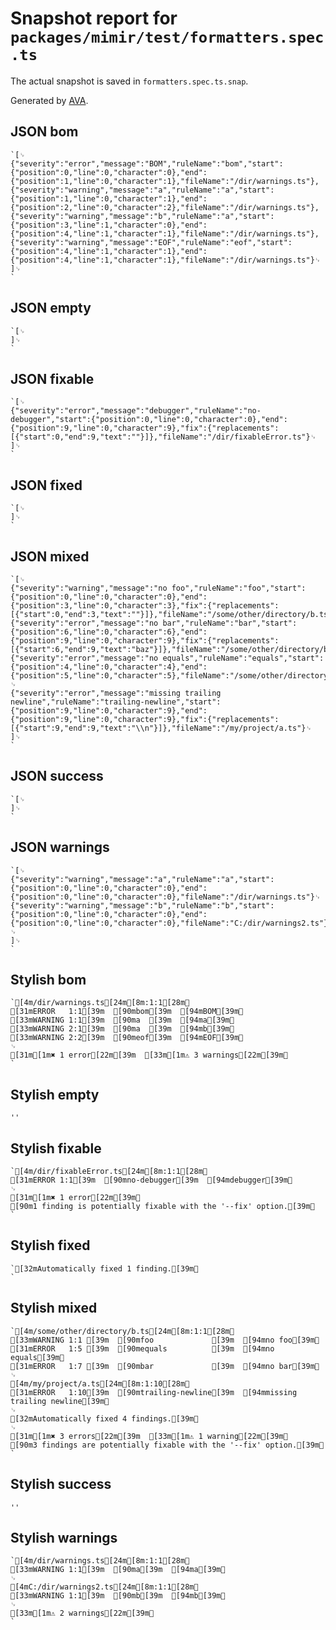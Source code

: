 # Snapshot report for `packages/mimir/test/formatters.spec.ts`

The actual snapshot is saved in `formatters.spec.ts.snap`.

Generated by [AVA](https://ava.li).

## JSON bom

    `[␊
    {"severity":"error","message":"BOM","ruleName":"bom","start":{"position":0,"line":0,"character":0},"end":{"position":1,"line":0,"character":1},"fileName":"/dir/warnings.ts"},{"severity":"warning","message":"a","ruleName":"a","start":{"position":1,"line":0,"character":1},"end":{"position":2,"line":0,"character":2},"fileName":"/dir/warnings.ts"},{"severity":"warning","message":"b","ruleName":"a","start":{"position":3,"line":1,"character":0},"end":{"position":4,"line":1,"character":1},"fileName":"/dir/warnings.ts"},{"severity":"warning","message":"EOF","ruleName":"eof","start":{"position":4,"line":1,"character":1},"end":{"position":4,"line":1,"character":1},"fileName":"/dir/warnings.ts"}␊
    ]␊
    `

## JSON empty

    `[␊
    ]␊
    `

## JSON fixable

    `[␊
    {"severity":"error","message":"debugger","ruleName":"no-debugger","start":{"position":0,"line":0,"character":0},"end":{"position":9,"line":0,"character":9},"fix":{"replacements":[{"start":0,"end":9,"text":""}]},"fileName":"/dir/fixableError.ts"}␊
    ]␊
    `

## JSON fixed

    `[␊
    ]␊
    `

## JSON mixed

    `[␊
    {"severity":"warning","message":"no foo","ruleName":"foo","start":{"position":0,"line":0,"character":0},"end":{"position":3,"line":0,"character":3},"fix":{"replacements":[{"start":0,"end":3,"text":""}]},"fileName":"/some/other/directory/b.ts"},{"severity":"error","message":"no bar","ruleName":"bar","start":{"position":6,"line":0,"character":6},"end":{"position":9,"line":0,"character":9},"fix":{"replacements":[{"start":6,"end":9,"text":"baz"}]},"fileName":"/some/other/directory/b.ts"},{"severity":"error","message":"no equals","ruleName":"equals","start":{"position":4,"line":0,"character":4},"end":{"position":5,"line":0,"character":5},"fileName":"/some/other/directory/b.ts"}␊
    {"severity":"error","message":"missing trailing newline","ruleName":"trailing-newline","start":{"position":9,"line":0,"character":9},"end":{"position":9,"line":0,"character":9},"fix":{"replacements":[{"start":9,"end":9,"text":"\\n"}]},"fileName":"/my/project/a.ts"}␊
    ]␊
    `

## JSON success

    `[␊
    ]␊
    `

## JSON warnings

    `[␊
    {"severity":"warning","message":"a","ruleName":"a","start":{"position":0,"line":0,"character":0},"end":{"position":0,"line":0,"character":0},"fileName":"/dir/warnings.ts"}␊
    {"severity":"warning","message":"b","ruleName":"b","start":{"position":0,"line":0,"character":0},"end":{"position":0,"line":0,"character":0},"fileName":"C:/dir/warnings2.ts"}␊
    ]␊
    `

## Stylish bom

    `[4m/dir/warnings.ts[24m[8m:1:1[28m␊
    [31mERROR   1:1[39m  [90mbom[39m  [94mBOM[39m␊
    [33mWARNING 1:1[39m  [90ma  [39m  [94ma[39m␊
    [33mWARNING 2:1[39m  [90ma  [39m  [94mb[39m␊
    [33mWARNING 2:2[39m  [90meof[39m  [94mEOF[39m␊
    ␊
    [31m[1m✖ 1 error[22m[39m  [33m[1m⚠ 3 warnings[22m[39m␊
    `

## Stylish empty

    ''

## Stylish fixable

    `[4m/dir/fixableError.ts[24m[8m:1:1[28m␊
    [31mERROR 1:1[39m  [90mno-debugger[39m  [94mdebugger[39m␊
    ␊
    [31m[1m✖ 1 error[22m[39m␊
    [90m1 finding is potentially fixable with the '--fix' option.[39m␊
    `

## Stylish fixed

    `[32mAutomatically fixed 1 finding.[39m␊
    `

## Stylish mixed

    `[4m/some/other/directory/b.ts[24m[8m:1:1[28m␊
    [33mWARNING 1:1 [39m  [90mfoo             [39m  [94mno foo[39m␊
    [31mERROR   1:5 [39m  [90mequals          [39m  [94mno equals[39m␊
    [31mERROR   1:7 [39m  [90mbar             [39m  [94mno bar[39m␊
    ␊
    [4m/my/project/a.ts[24m[8m:1:10[28m␊
    [31mERROR   1:10[39m  [90mtrailing-newline[39m  [94mmissing trailing newline[39m␊
    ␊
    [32mAutomatically fixed 4 findings.[39m␊
    ␊
    [31m[1m✖ 3 errors[22m[39m  [33m[1m⚠ 1 warning[22m[39m␊
    [90m3 findings are potentially fixable with the '--fix' option.[39m␊
    `

## Stylish success

    ''

## Stylish warnings

    `[4m/dir/warnings.ts[24m[8m:1:1[28m␊
    [33mWARNING 1:1[39m  [90ma[39m  [94ma[39m␊
    ␊
    [4mC:/dir/warnings2.ts[24m[8m:1:1[28m␊
    [33mWARNING 1:1[39m  [90mb[39m  [94mb[39m␊
    ␊
    [33m[1m⚠ 2 warnings[22m[39m␊
    `
